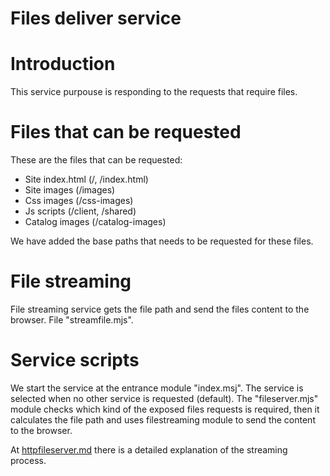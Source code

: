 Files deliver service
=====================

# Introduction

This service purpouse is responding to the requests that require files.

# Files that can be requested

These are the files that can be requested:

- Site index.html (/, /index.html)
- Site images (/images)
- Css images (/css-images)
- Js scripts (/client, /shared)
- Catalog images (/catalog-images)

We have added the base paths that needs to be requested for these files.

# File streaming

File streaming service gets the file path and send the files content to the browser. File "streamfile.mjs".

# Service scripts

We start the service at the entrance module "index.msj". The service is selected when no other service is requested (default). The "fileserver.mjs" module checks which kind of the exposed files requests is required, then it calculates the file path and uses filestreaming module to send the content to the browser.

At [httpfileserver.md](httpfileserver.md) there is a detailed explanation of the streaming process.